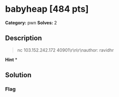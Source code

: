 # babyheap [484 pts]

**Category:** pwn
**Solves:** 2

## Description
>nc 103.152.242.172 40901\r\n\r\nauthor: ravidhr

**Hint**
* 

## Solution

### Flag

